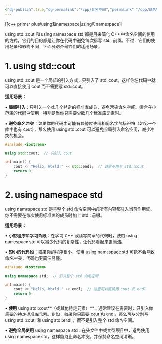 ```yaml
---
{"dg-publish":true,"dg-permalink":"/cpp/命名空间","permalink":"/cpp/命名空间/"}
---
```




[[c++ primer plus/using和namespace\|using和namespace]]

using std::cout 和 using namespace std 都是用来简化 C++ 中命名空间的使用的方式，它们的目的都是让你在代码中避免每次都写 std:: 前缀。不过，它们的使用场景和影响不同，下面分别介绍它们的适用场景。



# **1. using std::cout**
  

using std::cout 是一个局部的引入方式，只引入了 std::cout，这样你在代码中就可以直接使用 cout 而不需要写 std::cout。

  

**适用场景：**

• **局部引入**：只引入一个或几个特定的标准库成员，避免污染命名空间。适合在小范围的代码中使用，特别是当你只需要少数几个标准库元素时。

• **避免命名冲突**：如果你的代码中可能有其他库使用相同名字的标识符（如另一个库中也有 cout），那么使用 using std::cout 可以避免全局引入命名空间，减少冲突的机会。

```cpp
#include <iostream>

using std::cout;  // 只引入 cout

int main() {
    cout << "Hello, World!" << std::endl;  // 这里不用写 std::cout
    return 0;
}
```



# **2. using namespace std**
  

using namespace std 是将整个 std 命名空间中的所有内容都引入当前作用域。你不需要在每次使用标准库的成员时加上 std:: 前缀。

  

**适用场景：**

• **小型程序和学习阶段**：在学习 C++ 或编写简单的代码时，使用 using namespace std 可以减少代码的复杂性，让代码看起来更简洁。

• **短小的代码段**：如果你的程序很小，使用 using namespace std 可能不会导致命名冲突，代码也更简洁易懂。

```cpp
#include <iostream>

using namespace std;  // 引入整个 std 命名空间

int main() {
    cout << "Hello, World!" << endl;  // 这里可以直接用 cout 和 endl
    return 0;
}
```

• **使用** using std::cout**（或其他特定元素）**：通常建议在需要时，只引入你需要的特定标准库元素。例如，如果你只需要 cout 和 endl，那么可以分别写 using std::cout; 和 using std::endl;，而不是引入整个 std 命名空间。

• **避免全局使用** using namespace std：在头文件中或大型项目中，避免使用 using namespace std。这样能防止命名冲突，并保持命名空间清晰。

